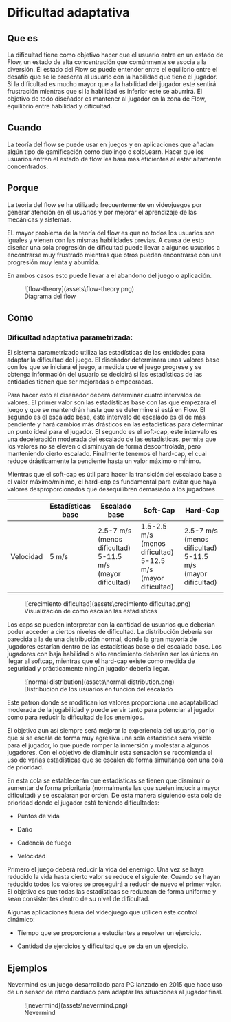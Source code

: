 # Dificultad adaptativa



## Que es 

La dificultad tiene como objetivo hacer que el usuario entre en un estado de Flow, un estado de alta concentración que comúnmente se asocia a la diversión. El estado del Flow se puede entender entre el equilibrio entre el desafío que se le presenta al usuario con la habilidad que tiene el jugador. Si la dificultad es mucho mayor que a la habilidad del jugador este sentirá frustración mientras que si la habilidad es inferior este se aburrirá. El objetivo de todo diseñador es mantener al jugador en la zona de Flow, equilibrio entre habilidad y dificultad.

## Cuando

La teoría del flow se puede usar en juegos y en aplicaciones que añadan algún tipo de gamificación como duolingo o soloLearn. Hacer que los usuarios entren el estado de flow les hará mas eficientes al estar altamente concentrados.

## Porque

La teoria del flow se ha utilizado frecuentemente en videojuegos por generar atención en el usuarios y por mejorar el aprendizaje de las mecánicas y sistemas. 

EL mayor problema de la teoría del flow es que no todos los usuarios son iguales y vienen con las mismas habilidades previas. A causa de esto diseñar una sola progresión de dificultad puede llevar a algunos usuarios a encontrarse muy frustrado mientras que otros pueden encontrarse con una progresión muy lenta y aburrida.

En ambos casos esto puede llevar a el abandono del juego o aplicación.



<figure markdown>
   ![flow-theory](assets\flow-theory.png)
  <figcaption>Diagrama del flow</figcaption>
</figure>

## Como

### Dificultad adaptativa parametrizada:

El sistema parametrizado utiliza las estadísticas de las entidades para adaptar la dificultad del juego. El diseñador determinara unos valores base con los que se iniciará el juego, a medida que el juego progrese y se obtenga información del usuario se decidirá si las estadísticas de las entidades tienen que ser mejoradas o empeoradas.

Para hacer esto el diseñador deberá determinar cuatro intervalos de valores. El primer valor son las estadísticas base con las que empezara el juego y que se mantendrán hasta que se determine si está en Flow. El segundo es el escalado base, este intervalo de escalado es el de más pendiente y hará cambios más drásticos en las estadísticas para determinar un punto ideal para el jugador. El segundo es el soft-cap, este intervalo es una deceleración moderada del escalado de las estadísticas, permite que los valores no se eleven o disminuyan de forma descontrolada, pero manteniendo cierto escalado. Finalmente tenemos el hard-cap, el cual reduce drásticamente la pendiente hasta un valor máximo o mínimo. 

Mientras que el soft-cap es útil para hacer la transición del escalado base a el valor máximo/mínimo, el hard-cap es fundamental para evitar que haya valores desproporcionados que desequilibren demasiado a los jugadores

|           | Estadísticas base | Escalado base                                               | Soft-Cap                                                     | Hard-Cap                                                    |
| --------- | ----------------- | ----------------------------------------------------------- | ------------------------------------------------------------ | ----------------------------------------------------------- |
| Velocidad | 5 m/s             | 2.5-7 m/s (menos dificultad)  5-11.5 m/s (mayor dificultad) | 1.5-2.5 m/s (menos dificultad)  5-12.5 m/s (mayor dificultad) | 2.5-7 m/s (menos dificultad)  5-11.5 m/s (mayor dificultad) |

<figure markdown>
   ![crecimiento dificultad](assets\crecimiento dificultad.png)
  <figcaption>Visualización de como escalan las estadísticas</figcaption>
</figure>

Los caps se pueden interpretar con la cantidad de usuarios que deberían poder acceder a ciertos niveles de dificultad. La distribución debería ser parecida a la de una distribución normal, donde la gran mayoría de jugadores estarían dentro de las estadísticas base o del escalado base. Los jugadores con baja habilidad o alto rendimiento deberían ser los únicos en llegar al softcap, mientras que el hard-cap existe como medida de seguridad y prácticamente ningún jugador debería llegar.


<figure markdown>
   ![normal distribution](assets\normal distribution.png)
  <figcaption>Distribucion de los usuarios en funcion del escalado</figcaption>
</figure>

Este patron donde se modifican los valores proporciona una adaptabilidad moderada de la jugabilidad y puede servir tanto para potenciar al jugador como para reducir la dificultad de los enemigos. 

El objetivo aun así siempre será mejorar la experiencia del usuario, por lo que si se escala de forma muy agresiva una sola estadística será visible para el jugador, lo que puede romper la inmersión y molestar a algunos jugadores. Con el objetivo de disminuir esta sensación se recomienda el uso de varias estadísticas que se escalen de forma simultánea con una cola de prioridad. 

En esta cola se establecerán que estadísticas se tienen que disminuir o aumentar de forma prioritaria (normalmente las que suelen inducir a mayor dificultad) y se escalaran por orden. De esta manera siguiendo esta cola de prioridad donde el jugador está teniendo dificultades:

* Puntos de vida

* Daño

* Cadencia de fuego

* Velocidad

Primero el juego deberá reducir la vida del enemigo. Una vez se haya reducido la vida hasta cierto valor se reduce el siguiente. Cuando se hayan reducido todos los valores se proseguirá a reducir de nuevo el primer valor. El objetivo es que todas las estadísticas se reduzcan de forma uniforme y sean consistentes dentro de su nivel de dificultad.

Algunas aplicaciones fuera del videojuego que utilicen este control dinámico:

* Tiempo que se proporciona a estudiantes a resolver un ejercicio.

* Cantidad de ejercicios y dificultad que se da en un ejercicio.

## Ejemplos

Nevermind es un juego desarrollado para PC lanzado en 2015 que hace uso de un sensor de ritmo cardiaco para adaptar las situaciones al jugador final.

<figure markdown>
   ![nevermind](assets\nevermind.png)
  <figcaption>Nevermind</figcaption>
</figure>